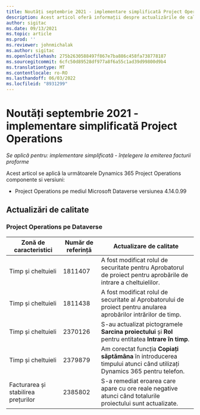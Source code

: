 ```yaml
---
title: Noutăți septembrie 2021 - implementare simplificată Project Operations
description: Acest articol oferă informații despre actualizările de calitate disponibile în versiunea din septembrie 2021 a implementării Project Operations lite.
author: sigitac
ms.date: 09/13/2021
ms.topic: article
ms.prod: ''
ms.reviewer: johnmichalak
ms.author: sigitac
ms.openlocfilehash: 275b2630588497f867e7ba886c458fa738778187
ms.sourcegitcommit: 6cfc50d89528df977a8f6a55c1ad39d99800d9b4
ms.translationtype: MT
ms.contentlocale: ro-RO
ms.lasthandoff: 06/03/2022
ms.locfileid: "8931299"
---
```

# <a name="whats-new-september-2021---project-operations-lite-deployment"></a>Noutăți septembrie 2021 - implementare simplificată Project Operations

_Se aplică pentru: implementare simplificată - înțelegere la emiterea facturii proforme_

Acest articol se aplică la următoarele Dynamics 365 Project Operations componente si versiuni:

  - Project Operations pe mediul Microsoft Dataverse versiunea 4.14.0.99


## <a name="quality-updates"></a>Actualizări de calitate

### <a name="project-operations-on-dataverse"></a>Project Operations pe Dataverse


| **Zonă de caracteristici** | **Număr de referință** | **Actualizare de calitate** |
| --- | --- | --- |
| Timp și cheltuieli | 1811407 | A fost modificat rolul de securitate pentru Aprobatorul de proiect pentru aprobările de intrare a cheltuielilor. |
| Timp și cheltuieli | 1811438 | A fost modificat rolul de securitate al Aprobatorului de proiect pentru anularea aprobărilor intrărilor de timp. |
| Timp și cheltuieli | 2370126 | S-au actualizat pictogramele **Sarcina proiectului** și **Rol** pentru entitatea **Intrare în timp**. |
| Timp și cheltuieli | 2379879 | Am corectat funcția **Copiați săptămâna** în introducerea timpului atunci când utilizați Dynamics 365 pentru telefon. |
| Facturarea și stabilirea prețurilor | 2385802 | S-a remediat eroarea care apare cu ore reale negative atunci când totalurile proiectului sunt actualizate.|
